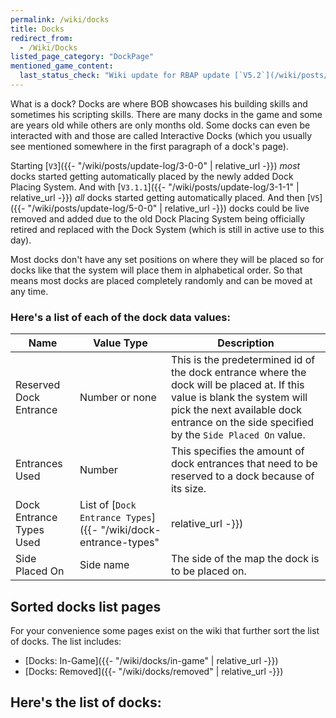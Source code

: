 ```yaml
---
permalink: /wiki/docks
title: Docks
redirect_from:
  - /Wiki/Docks
listed_page_category: "DockPage"
mentioned_game_content:
  last_status_check: "Wiki update for RBAP update [`V5.2`](/wiki/posts/update-log/5-2-0)"
---
```


What is a dock? Docks are where BOB showcases his building skills and sometimes his scripting skills. There are many docks in the game and some are years old while others are only months old. Some docks can even be interacted with and those are called Interactive Docks (which you usually see mentioned somewhere in the first paragraph of a dock's page).

Starting [`V3`]({{- "/wiki/posts/update-log/3-0-0" | relative_url -}}) *most* docks started getting automatically placed by the newly added Dock Placing System. And with [`V3.1.1`]({{- "/wiki/posts/update-log/3-1-1" | relative_url -}}) *all* docks started getting automatically placed. And then [`V5`]({{- "/wiki/posts/update-log/5-0-0" | relative_url -}}) docks could be live removed and added due to the old Dock Placing System being officially retired and replaced with the Dock System (which is still in active use to this day).

Most docks don't have any set positions on where they will be placed so for docks like that the system will place them in alphabetical order. So that means most docks are placed completely randomly and can be moved at any time.

### Here's a list of each of the dock data values:

| Name | Value Type | Description |
|-|-|-|
| Reserved Dock Entrance	| Number or none																		| This is the predetermined id of the dock entrance where the dock will be placed at. If this value is blank the system will pick the next available dock entrance on the side specified by the `Side Placed On` value. |
| Entrances Used			| Number																				| This specifies the amount of dock entrances that need to be reserved to a dock because of its size. |
| Dock Entrance Types Used	| List of [`Dock Entrance Types`]({{- "/wiki/dock-entrance-types" | relative_url -}})	| For each dock entrance that is taken up by a dock this value specifies what the dock entrance type of each of those dock entrances is. |
| Side Placed On			| Side name																				| The side of the map the dock is to be placed on. |

## Sorted docks list pages

For your convenience some pages exist on the wiki that further sort the list of docks. The list includes:

* [Docks: In-Game]({{- "/wiki/docks/in-game" | relative_url -}})
* [Docks: Removed]({{- "/wiki/docks/removed" | relative_url -}})

## Here's the list of docks: